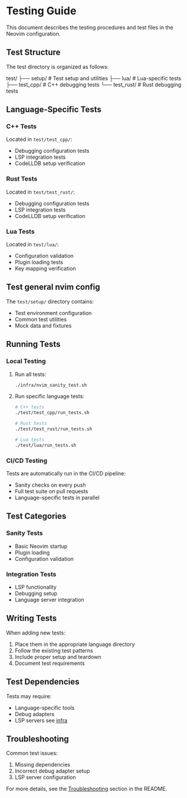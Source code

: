 # Testing Guide

This document describes the testing procedures and test files in the Neovim configuration.

## Test Structure

The test directory is organized as follows:

test/
├── setup/          # Test setup and utilities
├── lua/            # Lua-specific tests
├── test_cpp/       # C++ debugging tests
└── test_rust/      # Rust debugging tests

## Language-Specific Tests

### C++ Tests

Located in `test/test_cpp/`:

- Debugging configuration tests
- LSP integration tests
- CodeLLDB setup verification

### Rust Tests

Located in `test/test_rust/`:

- Debugging configuration tests
- LSP integration tests
- CodeLLDB setup verification

### Lua Tests

Located in `test/lua/`:

- Configuration validation
- Plugin loading tests
- Key mapping verification

## Test general nvim config

The `test/setup/` directory contains:

- Test environment configuration
- Common test utilities
- Mock data and fixtures

## Running Tests

### Local Testing

1. Run all tests:

   ```bash
   ./infra/nvim_sanity_test.sh
   ```

2. Run specific language tests:

   ```bash
   # C++ tests
   ./test/test_cpp/run_tests.sh

   # Rust tests
   ./test/test_rust/run_tests.sh

   # Lua tests
   ./test/lua/run_tests.sh
   ```

### CI/CD Testing

Tests are automatically run in the CI/CD pipeline:

- Sanity checks on every push
- Full test suite on pull requests
- Language-specific tests in parallel

## Test Categories

### Sanity Tests

- Basic Neovim startup
- Plugin loading
- Configuration validation

### Integration Tests

- LSP functionality
- Debugging setup
- Language server integration

## Writing Tests

When adding new tests:

1. Place them in the appropriate language directory
2. Follow the existing test patterns
3. Include proper setup and teardown
4. Document test requirements

## Test Dependencies

Tests may require:

- Language-specific tools
- Debug adapters
- LSP servers
see [infra](infrastructure.md)

## Troubleshooting

Common test issues:

1. Missing dependencies
2. Incorrect debug adapter setup
3. LSP server configuration

For more details, see the [Troubleshooting](README.md#troubleshooting) section in the README.
